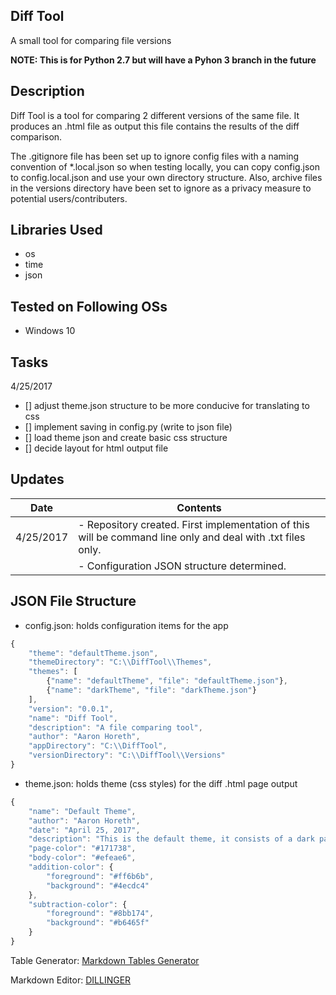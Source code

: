 ## Diff Tool
A small tool for comparing file versions

**NOTE: This is for Python 2.7 but will have a Pyhon 3 branch in the future**

## Description
Diff Tool is a tool for comparing 2 different versions of the same file. It produces an .html file as output
this file contains the results of the diff comparison. 

The .gitignore file has been set up to ignore config
files with a naming convention of *.local.json so when testing locally, you can copy config.json to 
config.local.json and use your own directory structure. Also, archive files in the versions directory
have been set to ignore as a privacy measure to potential users/contributers.

## Libraries Used
* os
* time
* json

## Tested on Following OSs
* Windows 10

## Tasks
4/25/2017
* [] adjust theme.json structure to be more conducive for translating to css
* [] implement saving in config.py (write to json file)
* [] load theme json and create basic css structure
* [] decide layout for html output file

## Updates
| Date      | Contents                                                                                                    |
|-----------|-------------------------------------------------------------------------------------------------------------|
| 4/25/2017 | - Repository created. First implementation of this will be command line only and deal with .txt files only. |
|           | - Configuration JSON structure determined.                                                                  |

## JSON File Structure
* config.json: holds configuration items for the app
```javascript
{
	"theme": "defaultTheme.json",
	"themeDirectory": "C:\\DiffTool\\Themes",
	"themes": [
		{"name": "defaultTheme", "file": "defaultTheme.json"},
		{"name": "darkTheme", "file": "darkTheme.json"}
	],
	"version": "0.0.1",
	"name": "Diff Tool",
	"description": "A file comparing tool",
	"author": "Aaron Horeth",
	"appDirectory": "C:\\DiffTool",
	"versionDirectory": "C:\\DiffTool\\Versions"
}
```
* theme.json: holds theme (css styles) for the diff .html page output
```javascript
{
	"name": "Default Theme",
	"author": "Aaron Horeth",
	"date": "April 25, 2017",
	"description": "This is the default theme, it consists of a dark page background color with a lighter diff region.",
	"page-color": "#171738",
	"body-color": "#efeae6",
	"addition-color": {
		"foreground": "#ff6b6b",
		"background": "#4ecdc4"
	},
	"subtraction-color": {
		"foreground": "#8bb174",
		"background": "#b6465f"
	}
}
```

Table Generator: [Markdown Tables Generator](http://www.tablesgenerator.com/markdown_tables)

Markdown Editor: [DILLINGER](http://dillinger.io/)